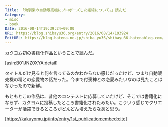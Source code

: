 ```yaml
---
Title: 「幼馴染の自動販売機にプロポーズした経緯について。」読んだ
Category:
- misc
- book
Date: 2016-08-14T19:39:24+09:00
URL: https://blog.shibayu36.org/entry/2016/08/14/193924
EditURL: https://blog.hatena.ne.jp/shiba_yu36/shibayu36.hatenablog.com/atom/entry/10328749687179093698
---
```


カクヨム初の書籍化作品ということで読んだ。

[asin:B01JNZ0XYA:detail]

タイトルだけ見ると何を言ってるのかわからない感じだったけど、つまり自動販売機の精との恋愛物の話だった。今まで付喪神との恋愛みたいなのは見たことはなかったので新鮮。

もともとこの作品は、昔他のコンテストに応募していたけど、そこでは書籍化にならず、カクヨムに投稿したところ書籍化されたみたい。こういう感じでクリエーターが活躍できるところがどんどん増えたらなあと思う。

[https://kakuyomu.jp/info/entry/1st_publication:embed:cite]

